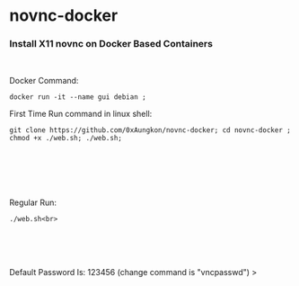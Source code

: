 # novnc-docker

<div>
  <h3>Install X11 novnc on Docker Based Containers</h3><br>
  <p>
    Docker Command:
      
    docker run -it --name gui debian ; 
    
  First Time Run command in linux shell: <br>
    
    git clone https://github.com/0xAungkon/novnc-docker; cd novnc-docker ; chmod +x ./web.sh; ./web.sh;
    
  <br><br><br><br><br>
  Regular Run:<br> 
    
    ./web.sh<br>
    
    
  <br><br><br>

  Default Password Is: 123456 (change command is "vncpasswd") ><br>
    
  </p>
</div>

